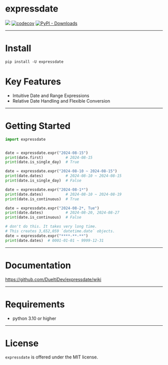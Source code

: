 # expressdate

![](https://github.com/DuelitDev/expressdate/actions/workflows/ci.yml/badge.svg)
[![codecov](https://codecov.io/github/DuelitDev/expressdate/graph/badge.svg?token=794OKQP8KS)](https://codecov.io/github/DuelitDev/expressdate)
[![PyPI - Downloads](https://img.shields.io/pypi/dm/expressdate)](https://pypistats.org/packages/expressdate)

---

# Install
```shell
pip install -U expressdate
```

# Key Features
- Intuitive Date and Range Expressions
- Relative Date Handling and Flexible Conversion

---
# Getting Started
```python
import expressdate


date = expressdate.expr("2024-08-15")
print(date.first)          # 2024-08-15
print(date.is_single_day)  # True

date = expressdate.expr("2024-08-10 ~ 2024-08-15")
print(date.dates)          # 2024-08-10 ~ 2024-08-15
print(date.is_single_day)  # False

date = expressdate.expr("2024-08-1*")
print(date.dates)          # 2024-08-10 ~ 2024-08-19
print(date.is_continuous)  # True

date = expressdate.expr("2024-08-2*, Tue")
print(date.dates)          # 2024-08-20, 2024-08-27
print(date.is_continuous)  # False

# don't do this. It takes very long time.
# This creates 3,652,059 `datetime.date` objects.
date = expressdate.expr("****-**-**")
print(date.dates)  # 0001-01-01 ~ 9999-12-31
```

---

# Documentation
https://github.com/DueltiDev/expressdate/wiki

---

# Requirements
- python 3.10 or higher

---

# License
`expressdate` is offered under the MIT license.



